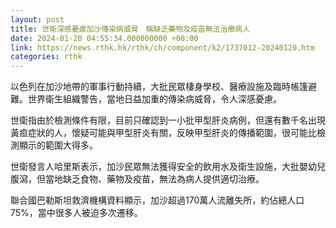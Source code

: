 ```yaml
---
layout: post
title: 世衛深感憂慮加沙傳染病威脅　稱缺乏藥物及疫苗無法治療病人
date: 2024-01-20 04:55:34.000000000 +08:00
link: https://news.rthk.hk/rthk/ch/component/k2/1737012-20240120.htm
categories: rthk
---
```


以色列在加沙地帶的軍事行動持續，大批民眾棲身學校、醫療設施及臨時帳篷避難。世界衛生組織警告，當地日益加重的傳染病威脅，令人深感憂慮。

世衛指由於檢測條件有限，目前只確認到一小批甲型肝炎病例，但還有數千名出現黃疸症狀的人，懷疑可能與甲型肝炎有關，反映甲型肝炎的傳播範圍，很可能比檢測顯示的範圍大得多。

世衛發言人哈里斯表示，加沙民眾無法獲得安全的飲用水及衛生設施，大批嬰幼兒腹瀉，但當地缺乏食物、藥物及疫苗，無法為病人提供適切治療。

聯合國巴勒斯坦救濟機構資料顯示，加沙超過170萬人流離失所，約佔總人口75%，當中很多人被迫多次遷移。
